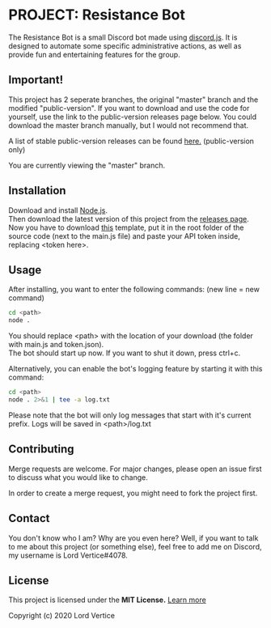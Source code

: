 # PROJECT: Resistance Bot

The Resistance Bot is a small Discord bot made using [discord.js](https://discord.js.org/). It is designed to automate some specific administrative actions, as well as provide fun and entertaining features for the group.

## Important!
This project has 2 seperate branches, the original "master" branch and the modified "public-version". If you want to download and use the code for yourself, use the link to the public-version releases page below. You could download the master branch manually, but I would not recommend that.  

A list of stable public-version releases can be found [here.](https://lordvertice.hopto.org/LordVertice/resistance-bot/-/releases) (public-version only)

You are currently viewing the "master" branch.


## Installation

Download and install [Node.js](https://nodejs.org/en/).  
Then download the latest version of this project from the [releases page](https://lordvertice.hopto.org/LordVertice/resistance-bot/-/releases).  
Now you have to download [this](https://mega.nz/file/qB9ECKrL#2tInDeIXNWZZ9m2jJrfM9rSjnCdnxp8Vm5XAmEnxvyc) template, put it in the root folder of the source code (next to the main.js file) and paste your API token inside, replacing \<token here>.

## Usage

After installing, you want to enter the following commands: (new line = new command)

```bash
cd <path>
node .
```
You should replace \<path> with the location of your download (the folder with main.js and token.json).  
The bot should start up now. If you want to shut it down, press ctrl+c.

Alternatively, you can enable the bot's logging feature by starting it with this command:
```bash
cd <path>
node . 2>&1 | tee -a log.txt
```
Please note that the bot will only log messages that start with it's current prefix. Logs will be saved in \<path>/log.txt

## Contributing
Merge requests are welcome. For major changes, please open an issue first to discuss what you would like to change.  

In order to create a merge request, you might need to fork the project first.

## Contact
You don't know who I am? Why are you even here? Well, if you want to talk to me about this project (or something else), feel free to add me on Discord, my username is Lord Vertice#4078.

## License
This project is licensed under the **MIT License.** [Learn more](https://choosealicense.com/licenses/mit/)  

Copyright (c) 2020 Lord Vertice
